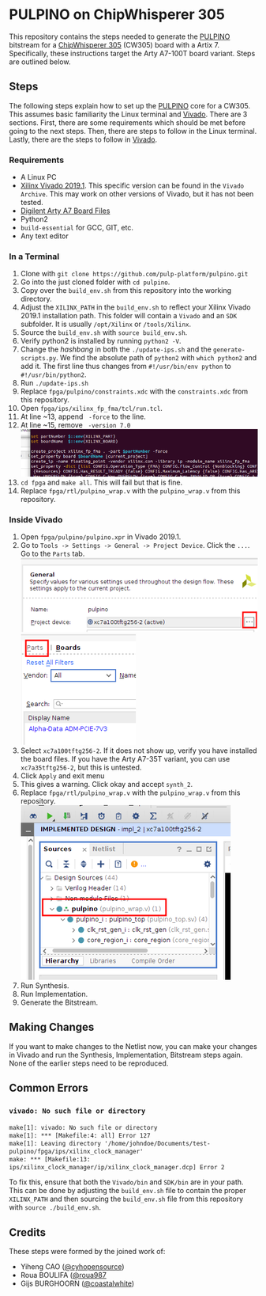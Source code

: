 # PULPINO on ChipWhisperer 305

This repository contains the steps needed to generate the [PULPINO][pulpino]
bitstream for a [ChipWhisperer 305][cw305] (CW305) board with a Artix 7.
Specifically, these instructions target the Arty A7-100T board variant. Steps
are outlined below.

## Steps

The following steps explain how to set up the [PULPINO][pulpino] core for a
CW305. This assumes basic familiarity the Linux terminal and [Vivado][vivado].
There are 3 sections. First, there are some requirements which should be met
before going to the next steps. Then, there are steps to follow in the Linux
terminal. Lastly, there are the steps to follow in [Vivado][vivado].

### Requirements

- A Linux PC
- [Xilinx Vivado 2019.1][vivado]. This specific version can be found in the
  `Vivado Archive`. This may work on other versions of Vivado, but it has not
  been tested.
- [Digilent Arty A7 Board Files][boardfiles]
- Python2
- `build-essential` for GCC, GIT, etc.
- Any text editor

### In a Terminal

1. Clone with `git clone https://github.com/pulp-platform/pulpino.git`
2. Go into the just cloned folder with `cd pulpino`.
3. Copy over the `build_env.sh` from this repository into the working directory.
4. Adjust the `XILINX_PATH` in the `build_env.sh` to reflect your Xilinx Vivado
   2019.1 installation path. This folder will contain a `Vivado` and an `SDK`
   subfolder. It is usually `/opt/Xilinx` or `/tools/Xilinx`.
5. Source the `build_env.sh` with `source build_env.sh`.
6. Verify python2 is installed by running `python2 -V`. 
7. Change the *hashbang* in both the `./update-ips.sh` and the
   `generate-scripts.py`. We find the absolute path of `python2` with `which
   python2` and add it. The first line thus changes from `#!/usr/bin/env python`
   to `#!/usr/bin/python2`.
8. Run `./update-ips.sh`
9. Replace `fpga/pulpino/constraints.xdc` with the `constraints.xdc` from this
   repository.
10. Open `fpga/ips/xilinx_fp_fma/tcl/run.tcl`.
   1. At line ~13, append ` -force` to the line.
   2. At line ~15, remove ` -version 7.0`
   ![FP FMA Reference](./images/fp_fma_tcl.png)
11. `cd fpga` and `make all`. This will fail but that is fine.
12. Replace `fpga/rtl/pulpino_wrap.v` with the `pulpino_wrap.v` from this
   repository.

### Inside Vivado

1. Open `fpga/pulpino/pulpino.xpr` in Vivado 2019.1.
2. Go to `Tools -> Settings -> General -> Project Device`. Click the `...`. Go
   to the `Parts` tab.
  ![Project Device Location](./images/project_device.png)
  ![Parts Location](./images/parts.png)
  1. Select `xc7a100tftg256-2`. If it does not show up, verify you have
	 installed the board files. If you have the Arty A7-35T variant, you can
	 use `xc7a35tftg256-2`, but this is untested.
  2. Click `Apply` and exit menu
  3. This gives a warning. Click okay and accept `synth_2`.
3. Replace `fpga/rtl/pulpino_wrap.v` with the `pulpino_wrap.v` from this
   repository.
  ![pulpino_wrap Location](./images/pulpino_wrap_location.png)
4. Run Synthesis.
5. Run Implementation.
6. Generate the Bitstream.

## Making Changes

If you want to make changes to the Netlist now, you can make your changes in
Vivado and run the Synthesis, Implementation, Bitstream steps again. None of
the earlier steps need to be reproduced.

## Common Errors

### `vivado: No such file or directory`

```
make[1]: vivado: No such file or directory
make[1]: *** [Makefile:4: all] Error 127
make[1]: Leaving directory '/home/johndoe/Documents/test-pulpino/fpga/ips/xilinx_clock_manager'
make: *** [Makefile:13: ips/xilinx_clock_manager/ip/xilinx_clock_manager.dcp] Error 2
```

To fix this, ensure that both the `Vivado/bin` and `SDK/bin` are in your path.
This can be done by adjusting the `build_env.sh` file to contain the proper
`XILINX_PATH` and then sourcing the `build_env.sh` file from this repository
with `source ./build_env.sh`. 

## Credits

These steps were formed by the joined work of:
- Yiheng CAO ([@cyhopensource](https://github.com/cyhopensource))
- Roua BOULIFA ([@roua987](https://github.com/roua987)
- Gijs BURGHOORN ([@coastalwhite](https://github.com/coastalwhite))

[cw305]: https://www.newae.com/products/NAE-CW305
[pulpino]: https://github.com/pulp-platform/pulpino
[vivado]: https://www.xilinx.com/support/download.html
[boardfiles]: https://digilent.com/reference/programmable-logic/guides/installing-vivado-and-sdk#installing_digilent_board_files
